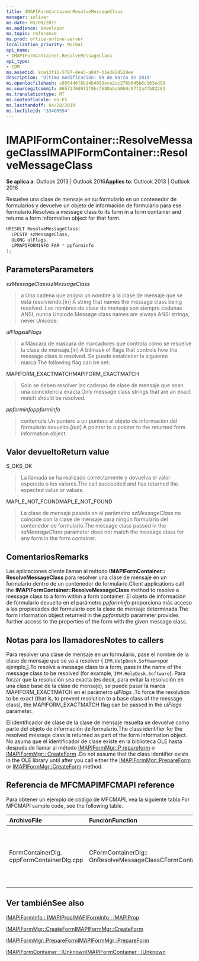 ```yaml
---
title: IMAPIFormContainerResolveMessageClass
manager: soliver
ms.date: 03/09/2015
ms.audience: Developer
ms.topic: reference
ms.prod: office-online-server
localization_priority: Normal
api_name:
- IMAPIFormContainer.ResolveMessageClass
api_type:
- COM
ms.assetid: 9ce13f11-5787-4ea5-a84f-b1e3824529ee
description: 'Última modificación: 09 de marzo de 2015'
ms.openlocfilehash: c0954d6f8b14b4088ece2ac276b045b6c163ed98
ms.sourcegitcommit: 8657170d071f9bcf680aba50b9c07f2a4fb82283
ms.translationtype: MT
ms.contentlocale: es-ES
ms.lasthandoff: 04/28/2019
ms.locfileid: "33408554"
---
```

# <a name="imapiformcontainerresolvemessageclass"></a><span data-ttu-id="4c0ee-103">IMAPIFormContainer::ResolveMessageClass</span><span class="sxs-lookup"><span data-stu-id="4c0ee-103">IMAPIFormContainer::ResolveMessageClass</span></span>

  
  
<span data-ttu-id="4c0ee-104">**Se aplica a**: Outlook 2013 | Outlook 2016</span><span class="sxs-lookup"><span data-stu-id="4c0ee-104">**Applies to**: Outlook 2013 | Outlook 2016</span></span> 
  
<span data-ttu-id="4c0ee-105">Resuelve una clase de mensaje en su formulario en un contenedor de formularios y devuelve un objeto de información de formulario para ese formulario.</span><span class="sxs-lookup"><span data-stu-id="4c0ee-105">Resolves a message class to its form in a form container and returns a form information object for that form.</span></span>
  
```cpp
HRESULT ResolveMessageClass(
  LPCSTR szMessageClass,
  ULONG ulFlags,
  LPMAPIFORMINFO FAR * ppforminfo
);
```

## <a name="parameters"></a><span data-ttu-id="4c0ee-106">Parameters</span><span class="sxs-lookup"><span data-stu-id="4c0ee-106">Parameters</span></span>

 <span data-ttu-id="4c0ee-107">_szMessageClass_</span><span class="sxs-lookup"><span data-stu-id="4c0ee-107">_szMessageClass_</span></span>
  
> <span data-ttu-id="4c0ee-108">a Una cadena que asigna un nombre a la clase de mensaje que se está resolviendo.</span><span class="sxs-lookup"><span data-stu-id="4c0ee-108">[in] A string that names the message class being resolved.</span></span> <span data-ttu-id="4c0ee-109">Los nombres de clase de mensaje son siempre cadenas ANSI, nunca Unicode.</span><span class="sxs-lookup"><span data-stu-id="4c0ee-109">Message class names are always ANSI strings, never Unicode.</span></span>
    
 <span data-ttu-id="4c0ee-110">_ulFlags_</span><span class="sxs-lookup"><span data-stu-id="4c0ee-110">_ulFlags_</span></span>
  
> <span data-ttu-id="4c0ee-111">a Máscara de máscara de marcadores que controla cómo se resuelve la clase de mensaje.</span><span class="sxs-lookup"><span data-stu-id="4c0ee-111">[in] A bitmask of flags that controls how the message class is resolved.</span></span> <span data-ttu-id="4c0ee-112">Se puede establecer la siguiente marca:</span><span class="sxs-lookup"><span data-stu-id="4c0ee-112">The following flag can be set:</span></span>
    
<span data-ttu-id="4c0ee-113">MAPIFORM_EXACTMATCH</span><span class="sxs-lookup"><span data-stu-id="4c0ee-113">MAPIFORM_EXACTMATCH</span></span> 
  
> <span data-ttu-id="4c0ee-114">Solo se deben resolver las cadenas de clase de mensaje que sean una coincidencia exacta.</span><span class="sxs-lookup"><span data-stu-id="4c0ee-114">Only message class strings that are an exact match should be resolved.</span></span>
    
 <span data-ttu-id="4c0ee-115">_ppforminfo_</span><span class="sxs-lookup"><span data-stu-id="4c0ee-115">_ppforminfo_</span></span>
  
> <span data-ttu-id="4c0ee-116">contempla Un puntero a un puntero al objeto de información del formulario devuelto.</span><span class="sxs-lookup"><span data-stu-id="4c0ee-116">[out] A pointer to a pointer to the returned form information object.</span></span>
    
## <a name="return-value"></a><span data-ttu-id="4c0ee-117">Valor devuelto</span><span class="sxs-lookup"><span data-stu-id="4c0ee-117">Return value</span></span>

<span data-ttu-id="4c0ee-118">S_OK</span><span class="sxs-lookup"><span data-stu-id="4c0ee-118">S_OK</span></span> 
  
> <span data-ttu-id="4c0ee-119">La llamada se ha realizado correctamente y devuelva el valor esperado o los valores.</span><span class="sxs-lookup"><span data-stu-id="4c0ee-119">The call succeeded and has returned the expected value or values.</span></span>
    
<span data-ttu-id="4c0ee-120">MAPI_E_NOT_FOUND</span><span class="sxs-lookup"><span data-stu-id="4c0ee-120">MAPI_E_NOT_FOUND</span></span> 
  
> <span data-ttu-id="4c0ee-121">La clase de mensaje pasada en el parámetro _szMessageClass_ no coincide con la clase de mensaje para ningún formulario del contenedor de formulario.</span><span class="sxs-lookup"><span data-stu-id="4c0ee-121">The message class passed in the  _szMessageClass_ parameter does not match the message class for any form in the form container.</span></span> 
    
## <a name="remarks"></a><span data-ttu-id="4c0ee-122">Comentarios</span><span class="sxs-lookup"><span data-stu-id="4c0ee-122">Remarks</span></span>

<span data-ttu-id="4c0ee-123">Las aplicaciones cliente llaman al método **IMAPIFormContainer:: ResolveMessageClass** para resolver una clase de mensaje en un formulario dentro de un contenedor de formulario.</span><span class="sxs-lookup"><span data-stu-id="4c0ee-123">Client applications call the **IMAPIFormContainer::ResolveMessageClass** method to resolve a message class to a form within a form container.</span></span> <span data-ttu-id="4c0ee-124">El objeto de información de formulario devuelto en el parámetro _ppforminfo_ proporciona más acceso a las propiedades del formulario con la clase de mensaje determinada.</span><span class="sxs-lookup"><span data-stu-id="4c0ee-124">The form information object returned in the  _ppforminfo_ parameter provides further access to the properties of the form with the given message class.</span></span> 
  
## <a name="notes-to-callers"></a><span data-ttu-id="4c0ee-125">Notas para los llamadores</span><span class="sxs-lookup"><span data-stu-id="4c0ee-125">Notes to callers</span></span>

<span data-ttu-id="4c0ee-126">Para resolver una clase de mensaje en un formulario, pase el nombre de la clase de mensaje que se va a resolver ( `IPM.HelpDesk.Software`por ejemplo,).</span><span class="sxs-lookup"><span data-stu-id="4c0ee-126">To resolve a message class to a form, pass in the name of the message class to be resolved (for example,  `IPM.HelpDesk.Software`).</span></span> <span data-ttu-id="4c0ee-127">Para forzar que la resolución sea exacta (es decir, para evitar la resolución en una clase base de la clase de mensaje), se puede pasar la marca MAPIFORM_EXACTMATCH en el parámetro _ulFlags_ .</span><span class="sxs-lookup"><span data-stu-id="4c0ee-127">To force the resolution to be exact (that is, to prevent resolution to a base class of the message class), the MAPIFORM_EXACTMATCH flag can be passed in the  _ulFlags_ parameter.</span></span> 
  
<span data-ttu-id="4c0ee-128">El identificador de clase de la clase de mensaje resuelta se devuelve como parte del objeto de información de formulario.</span><span class="sxs-lookup"><span data-stu-id="4c0ee-128">The class identifier for the resolved message class is returned as part of the form information object.</span></span> <span data-ttu-id="4c0ee-129">No asuma que el identificador de clase existe en la biblioteca OLE hasta después de llamar al método [IMAPIFormMgr::P repareform](imapiformmgr-prepareform.md) o [IMAPIFormMgr:: CreateForm](imapiformmgr-createform.md) .</span><span class="sxs-lookup"><span data-stu-id="4c0ee-129">Do not assume that the class identifier exists in the OLE library until after you call either the [IMAPIFormMgr::PrepareForm](imapiformmgr-prepareform.md) or [IMAPIFormMgr::CreateForm](imapiformmgr-createform.md) method.</span></span> 
  
## <a name="mfcmapi-reference"></a><span data-ttu-id="4c0ee-130">Referencia de MFCMAPI</span><span class="sxs-lookup"><span data-stu-id="4c0ee-130">MFCMAPI reference</span></span>

<span data-ttu-id="4c0ee-131">Para obtener un ejemplo de código de MFCMAPI, vea la siguiente tabla.</span><span class="sxs-lookup"><span data-stu-id="4c0ee-131">For MFCMAPI sample code, see the following table.</span></span>
  
|<span data-ttu-id="4c0ee-132">**Archivo**</span><span class="sxs-lookup"><span data-stu-id="4c0ee-132">**File**</span></span>|<span data-ttu-id="4c0ee-133">**Función**</span><span class="sxs-lookup"><span data-stu-id="4c0ee-133">**Function**</span></span>|<span data-ttu-id="4c0ee-134">**Comentario**</span><span class="sxs-lookup"><span data-stu-id="4c0ee-134">**Comment**</span></span>|
|:-----|:-----|:-----|
|<span data-ttu-id="4c0ee-135">FormContainerDlg. cpp</span><span class="sxs-lookup"><span data-stu-id="4c0ee-135">FormContainerDlg.cpp</span></span>  <br/> |<span data-ttu-id="4c0ee-136">CFormContainerDlg:: OnResolveMessageClass</span><span class="sxs-lookup"><span data-stu-id="4c0ee-136">CFormContainerDlg::OnResolveMessageClass</span></span>  <br/> |<span data-ttu-id="4c0ee-137">MFCMAPI usa el método **IMAPIFormContainer:: ResolveMessageClass** para buscar un formulario que esté asociado a una clase de mensaje.</span><span class="sxs-lookup"><span data-stu-id="4c0ee-137">MFCMAPI uses the **IMAPIFormContainer::ResolveMessageClass** method to locate a form that is associated with a message class.</span></span>  <br/> |
   
## <a name="see-also"></a><span data-ttu-id="4c0ee-138">Ver también</span><span class="sxs-lookup"><span data-stu-id="4c0ee-138">See also</span></span>



[<span data-ttu-id="4c0ee-139">IMAPIFormInfo : IMAPIProp</span><span class="sxs-lookup"><span data-stu-id="4c0ee-139">IMAPIFormInfo : IMAPIProp</span></span>](imapiforminfoimapiprop.md)
  
[<span data-ttu-id="4c0ee-140">IMAPIFormMgr::CreateForm</span><span class="sxs-lookup"><span data-stu-id="4c0ee-140">IMAPIFormMgr::CreateForm</span></span>](imapiformmgr-createform.md)
  
[<span data-ttu-id="4c0ee-141">IMAPIFormMgr::PrepareForm</span><span class="sxs-lookup"><span data-stu-id="4c0ee-141">IMAPIFormMgr::PrepareForm</span></span>](imapiformmgr-prepareform.md)
  
[<span data-ttu-id="4c0ee-142">IMAPIFormContainer : IUnknown</span><span class="sxs-lookup"><span data-stu-id="4c0ee-142">IMAPIFormContainer : IUnknown</span></span>](imapiformcontaineriunknown.md)

